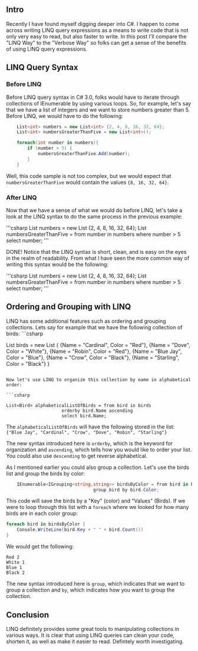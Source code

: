 <h2> Intro </h2>
Recently I have found myself digging deeper into C#. I happen to come across writing LINQ query expressions as a means to write code that is not only very easy to read, but also faster to write. In this post I'll compare the "LINQ Way" to the "Verbose Way" so folks can get a sense of the benefits of using LINQ query expressions.

<h2> LINQ Query Syntax </h2>

<h3> Before LINQ </h3>
Before LINQ query syntax in C# 3.0, folks would have to iterate through collections of IEnumerable<T> by using various loops. So, for example, let's say that we have a list of integers and we want to store numbers greater than 5. Before LINQ, we would have to do the following:

```csharp
	List<int> numbers = new List<int> {2, 4, 8, 16, 32, 64};
	List<int> numbersGreaterThanFive = new List<int>();

	foreach(int number in numbers){
		if (number > 5) {
			numbersGreaterThanFive.Add(number);
		}
	}
```

Well, this code sample is not too complex, but we would expect that ```numbersGreaterThanFive``` would contain the values ```{8, 16, 32, 64}```. 

<h3> After LINQ </h3>
Now that we have a sense of what we would do before LINQ, let's take a look at the LINQ syntax to do the same process in the previous example:

'''csharp
	List<int> numbers = new List<int> {2, 4, 8, 16, 32, 64};
	List<int> numbersGreaterThanFive = from number in numbers where number > 5 select number;
'''

DONE! Notice that the LINQ syntax is short, clean, and is easy on the eyes in the realm of readability. From what I have seen the more common way of writing this syntax would be the following:

'''csharp
	List<int> numbers = new List<int> {2, 4, 8, 16, 32, 64};
	List<int> numbersGreaterThanFive = from number in numbers
					   where number > 5
					   select number;
'''

<h2> Ordering and Grouping with LINQ </h2>
LINQ has some additional features such as ordering and grouping collections. Lets say for example that we have the following collection of birds: 
```csharp

List<Bird> birds = new List<Bird> {
	{Name = "Cardinal", Color = "Red"},
	{Name = "Dove", Color = "White"},
	{Name = "Robin", Color = "Red"},
	{Name = "Blue Jay", Color = "Blue"},
	{Name = "Crow", Color = "Black"},
	{Name = "Starling", Color = "Black"}
}
```

Now let's use LINQ to organize this collection by name in alphabetical order:

```csharp

List<Bird> alphabeticalListOfBirds = from bird in birds
				     orderby bird.Name ascending
				     select bird.Name;
```

The ```alphabeticalListOfBirds``` will have the following stored in the list: ```{"Blue Jay", "Cardinal", "Crow", "Dove", "Robin", "Starling"}```

The new syntax introduced here is ```orderby```, which is the keyword for organization and ```ascending```, which tells how you would like to order your list. You could also use ```descending``` to get reverse alphabetical.

As I mentioned earlier you could also group a collection. Let's use the birds list and group the birds by color:

```csharp
	IEnumerable<IGrouping<string,string>> birdsByColor = from bird in birds
							     group bird by bird.Color;
``` 

This code will save the birds by a "Key" (color) and "Values" (Birds). If we were to loop through this list with a ```foreach``` where we looked for how many birds are in each color group:

```csharp
foreach bird in birdsByColor {
	Console.WriteLine(bird.Key + " " + bird.Count())
}
```
We would get the following: 
```
Red 2
White 1
Blue 1
Black 2
```

The new syntax introduced here is ```group```, which indicates that we want to group a collection and ```by```, which indicates how you want to group the collection.

<h2> Conclusion </h2>
LINQ definitely provides some great tools to manipulating collections in various ways. It is clear that using LINQ queries can clean your code, shorten it, as well as make it easier to read. Defintely worth investigating. 
